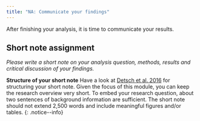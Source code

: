 ```yaml
---
title: "NA: Communicate your findings"
---
```


After finishing your analysis, it is time to communicate your results. 

## Short note assignment
*Please write a short note on your analysis question, methods, results and critical discussion of your findings.*



**Structure of your short note** Have a look at [Detsch et al. 2016](http://www.mdpi.com/2072-4292/8/2/159/htm) for structuring your short note. Given the focus of this module, you can keep the research overview very short. To embed your research question, about two sentences of background information are sufficient. The short note should not extend 2,500 words and include meaningful figures and/or tables.
{: .notice--info}

